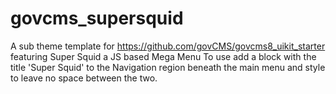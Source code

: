 # govcms_supersquid

A sub theme template for https://github.com/govCMS/govcms8_uikit_starter featuring Super Squid a JS based Mega Menu
To use add a block with the title 'Super Squid' to the Navigation region beneath the main menu and style to leave no space between the two.
